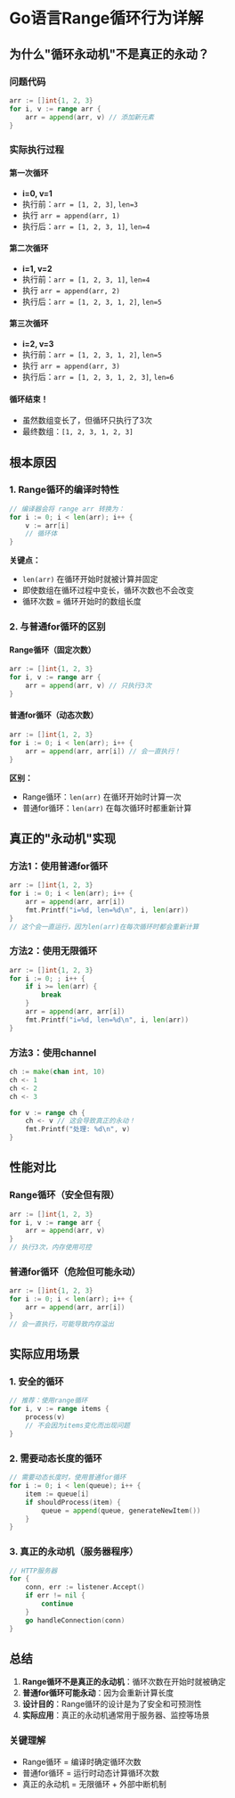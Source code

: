# Go语言Range循环行为详解

## 为什么"循环永动机"不是真正的永动？

### 问题代码
```go
arr := []int{1, 2, 3}
for i, v := range arr {
    arr = append(arr, v) // 添加新元素
}
```

### 实际执行过程

#### 第一次循环
- **i=0, v=1**
- 执行前：`arr = [1, 2, 3]`, `len=3`
- 执行 `arr = append(arr, 1)`
- 执行后：`arr = [1, 2, 3, 1]`, `len=4`

#### 第二次循环
- **i=1, v=2**
- 执行前：`arr = [1, 2, 3, 1]`, `len=4`
- 执行 `arr = append(arr, 2)`
- 执行后：`arr = [1, 2, 3, 1, 2]`, `len=5`

#### 第三次循环
- **i=2, v=3**
- 执行前：`arr = [1, 2, 3, 1, 2]`, `len=5`
- 执行 `arr = append(arr, 3)`
- 执行后：`arr = [1, 2, 3, 1, 2, 3]`, `len=6`

#### 循环结束！
- 虽然数组变长了，但循环只执行了3次
- 最终数组：`[1, 2, 3, 1, 2, 3]`

## 根本原因

### 1. Range循环的编译时特性
```go
// 编译器会将 range arr 转换为：
for i := 0; i < len(arr); i++ {
    v := arr[i]
    // 循环体
}
```

**关键点：**
- `len(arr)` 在循环开始时就被计算并固定
- 即使数组在循环过程中变长，循环次数也不会改变
- 循环次数 = 循环开始时的数组长度

### 2. 与普通for循环的区别

#### Range循环（固定次数）
```go
arr := []int{1, 2, 3}
for i, v := range arr {
    arr = append(arr, v) // 只执行3次
}
```

#### 普通for循环（动态次数）
```go
arr := []int{1, 2, 3}
for i := 0; i < len(arr); i++ {
    arr = append(arr, arr[i]) // 会一直执行！
}
```

**区别：**
- Range循环：`len(arr)` 在循环开始时计算一次
- 普通for循环：`len(arr)` 在每次循环时都重新计算

## 真正的"永动机"实现

### 方法1：使用普通for循环
```go
arr := []int{1, 2, 3}
for i := 0; i < len(arr); i++ {
    arr = append(arr, arr[i])
    fmt.Printf("i=%d, len=%d\n", i, len(arr))
}
// 这个会一直运行，因为len(arr)在每次循环时都会重新计算
```

### 方法2：使用无限循环
```go
arr := []int{1, 2, 3}
for i := 0; ; i++ {
    if i >= len(arr) {
        break
    }
    arr = append(arr, arr[i])
    fmt.Printf("i=%d, len=%d\n", i, len(arr))
}
```

### 方法3：使用channel
```go
ch := make(chan int, 10)
ch <- 1
ch <- 2
ch <- 3

for v := range ch {
    ch <- v // 这会导致真正的永动！
    fmt.Printf("处理: %d\n", v)
}
```

## 性能对比

### Range循环（安全但有限）
```go
arr := []int{1, 2, 3}
for i, v := range arr {
    arr = append(arr, v)
}
// 执行3次，内存使用可控
```

### 普通for循环（危险但可能永动）
```go
arr := []int{1, 2, 3}
for i := 0; i < len(arr); i++ {
    arr = append(arr, arr[i])
}
// 会一直执行，可能导致内存溢出
```

## 实际应用场景

### 1. 安全的循环
```go
// 推荐：使用range循环
for i, v := range items {
    process(v)
    // 不会因为items变化而出现问题
}
```

### 2. 需要动态长度的循环
```go
// 需要动态长度时，使用普通for循环
for i := 0; i < len(queue); i++ {
    item := queue[i]
    if shouldProcess(item) {
        queue = append(queue, generateNewItem())
    }
}
```

### 3. 真正的永动机（服务器程序）
```go
// HTTP服务器
for {
    conn, err := listener.Accept()
    if err != nil {
        continue
    }
    go handleConnection(conn)
}
```

## 总结

1. **Range循环不是真正的永动机**：循环次数在开始时就被确定
2. **普通for循环可能永动**：因为会重新计算长度
3. **设计目的**：Range循环的设计是为了安全和可预测性
4. **实际应用**：真正的永动机通常用于服务器、监控等场景

### 关键理解
- Range循环 = 编译时确定循环次数
- 普通for循环 = 运行时动态计算循环次数
- 真正的永动机 = 无限循环 + 外部中断机制 